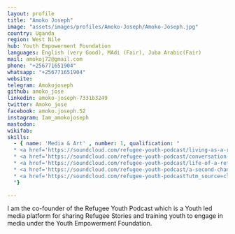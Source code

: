```yaml
---
layout: profile
title: "Amoko Joseph"
image: "assets/images/profiles/Amoko-Joseph/Amoko-Joseph.jpg"
country: Uganda
region: West Nile
hub: Youth Empowerment Foundation
languages: English (very Good), MAdi (Fair), Juba Arabic(Fair)
mail: amokoj72@gmail.com
phone: "+256771651904"
whatsapp: "+256771651904"
website: 
telegram: Amokojoseph
github: amoko_jose
linkedin: amoko-joseph-7331b3249
twitter: Amoko_jose
facebook: amoko.joseph.52
instagram: Iam_amokojoseph
mastodon: 
wikifab: 
skills:
  - { name: 'Media & Art' , number: 1, qualification: "
  * <a href='https://soundcloud.com/refugee-youth-podcast/living-as-a-refugee-in-a-refugee-camp-in-uganda?si=34e5ad1e90ea44e09f5d16e7eec9d42e'>Life of a Refugee</a> \n
  * <a href='https://soundcloud.com/refugee-youth-podcast/conversation-with-youth-protection-officer-unhcr?si=adeb91e64f6f4dd2a2dd90d369643ea0&utm_source=clipboard&utm_medium=text&utm_campaign=social_sharing'>Interview with UNHCR Senior Protecttion associate </a>\n
  * <a href='https://soundcloud.com/refugee-youth-podcast/life-of-a-refugee-mother-as-a-refugee-in-a-refugee-settlement-in-uganda?si=ec12cfa2274c4a249c52abff77a10968&utm_source=clipboard&utm_medium=text&utm_campaign=social_sharing'>Life of a mother in a refugee camp</a> \n
  * <a href='https://soundcloud.com/refugee-youth-podcast/a-second-chance-to-education?si=dc0b3dcae2ff4a3980dba0dcf9d5f1cc&utm_source=clipboard&utm_medium=text&utm_campaign=social_sharing'>A second chance Drama</a> \n
  * <a href='https://soundcloud.com/refugee-youth-podcast?utm_source=clipboard&utm_medium=text&utm_campaign=social_sharing'>The refugee Youth Podcast</a> \n
  "}

---
```

I am the co-founder of the Refugee Youth Podcast which is a Youth led media platform for sharing Refugee Stories and training youth to engage in media under the Youth Empowerment Foundation.